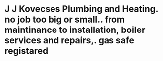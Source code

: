 # J J Kovecses Plumbing and Heating. no job too big or small.. from maintinance to installation, boiler services and repairs,. gas safe registared
